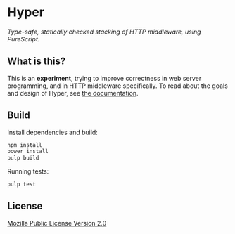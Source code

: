 # Hyper

*Type-safe, statically checked stacking of HTTP middleware, using PureScript.*

## What is this?

This is an **experiment**, trying to improve correctness in web server
programming, and in HTTP middleware specifically. To read about the goals and
design of Hyper, see [the documentation](https://owickstrom.github.io/hyper/).

## Build

Install dependencies and build:

```bash
npm install
bower install
pulp build
```

Running tests:

```bash
pulp test
```

## License

[Mozilla Public License Version 2.0](LICENSE)
